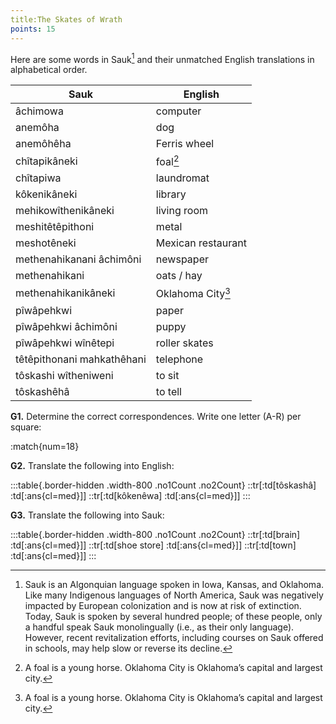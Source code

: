 ```yaml
---
title:The Skates of Wrath 
points: 15 
---
```



Here are some words in Sauk[^1]
and their unmatched English translations in alphabetical order.

|Sauk|English|
|-|-|
| âchimowa | computer |
| anemôha | dog |
| anemôhêha | Ferris wheel |
| chîtapikâneki | foal[^2] |
| chîtapiwa | laundromat |
| kôkenikâneki | library |
| mehikowîthenikâneki | living room |
| meshitêtêpithoni | metal |
| meshotêneki | Mexican restaurant |
| methenahikanani âchimôni | newspaper |
| methenahikani | oats / hay |
| methenahikanikâneki | Oklahoma City[^2] |
| pîwâpehkwi | paper |
| pîwâpehkwi âchimôni | puppy |
| pîwâpehkwi wînêtepi | roller skates |
| têtêpithonani mahkathêhani | telephone |
| tôskashi wîtheniweni | to sit |
| tôskashêhâ | to tell |

**G1.** Determine the correct correspondences. Write one letter (A-R) per square:

:match{num=18}

[^1]: Sauk is an Algonquian language spoken in Iowa, Kansas, and Oklahoma. Like many Indigenous languages of North America, Sauk was negatively
impacted by European colonization and is now at risk of extinction. Today, Sauk is spoken by several hundred people; of these people, only a
handful speak Sauk monolingually (i.e., as their only language). However, recent revitalization efforts, including courses on Sauk offered in
schools, may help slow or reverse its decline.
[^2]: A foal is a young horse. Oklahoma City is Oklahoma’s capital and largest city.

**G2.** Translate the following into English:

:::table{.border-hidden .width-800 .no1Count .no2Count}
::tr[:td[tôskashâ] :td[:ans{cl=med}]] 
::tr[:td[kôkenêwa] :td[:ans{cl=med}]]
:::

**G3.** Translate the following into Sauk:

:::table{.border-hidden .width-800 .no1Count .no2Count}
::tr[:td[brain] :td[:ans{cl=med}]]
::tr[:td[shoe store] :td[:ans{cl=med}]] 
::tr[:td[town] :td[:ans{cl=med}]]
:::
